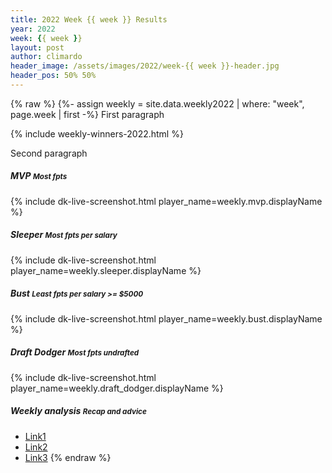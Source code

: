 ```yaml
---
title: 2022 Week {{ week }} Results
year: 2022
week: {{ week }}
layout: post
author: climardo
header_image: /assets/images/2022/week-{{ week }}-header.jpg
header_pos: 50% 50%
---
```

{% raw %}
{%- assign weekly = site.data.weekly2022 | where: "week", page.week | first -%}
First paragraph

{% include weekly-winners-2022.html %}

Second paragraph

##### MVP <small class="text-muted">Most fpts</small>
{% include dk-live-screenshot.html player_name=weekly.mvp.displayName %}

##### Sleeper <small class="text-muted">Most fpts per salary</small>
{% include dk-live-screenshot.html player_name=weekly.sleeper.displayName %}

##### Bust <small class="text-muted">Least fpts per salary >= $5000</small>
{% include dk-live-screenshot.html player_name=weekly.bust.displayName %}

##### Draft Dodger <small class="text-muted">Most fpts undrafted</small>
{% include dk-live-screenshot.html player_name=weekly.draft_dodger.displayName %}

##### Weekly analysis <small class="text-muted">Recap and advice</small>
- [Link1](#)
- [Link2](#)
- [Link3](#)
{% endraw %}